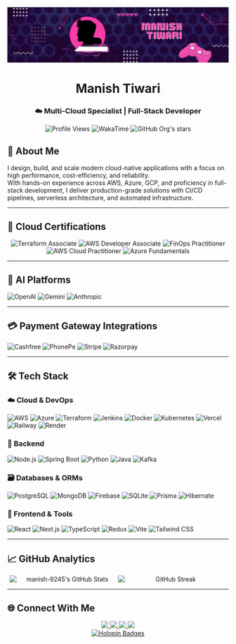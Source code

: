 <div align="center">
  <img src="MANISH TIWARI.gif" width="100%" height="50%">
  <h1>Manish Tiwari</h1>
  <h3>☁️ Multi-Cloud Specialist | Full-Stack Developer</h3>
</div>

<div align="center">
  <img src="https://hits.sh/github.com/manish-9245.svg?extraCount=5000" alt="Profile Views">
  <img src="https://wakatime.com/badge/user/8862995c-21a1-4de3-9a95-e04b050ba05e.svg" alt="WakaTime">
  <img alt="GitHub Org's stars" src="https://img.shields.io/github/stars/manish-9245?style=social">
</div>

## 🎯 About Me
I design, build, and scale modern cloud-native applications with a focus on high performance, cost-efficiency, and reliability.<br/>With hands-on experience across AWS, Azure, GCP, and proficiency in full-stack development, I deliver production-grade solutions with CI/CD pipelines, serverless architecture, and automated infrastructure.

---

## 🏅 Cloud Certifications

<div align="center">
  <img src="https://images.credly.com/size/340x340/images/ed4be915-68f8-428a-b332-40ded9084ee5/blob" width="100" alt="Terraform Associate" />
  <img src="https://images.credly.com/size/340x340/images/b9feab85-1a43-4f6c-99a5-631b88d5461b/image.png" width="100" alt="AWS Developer Associate" />
  <img src="https://images.credly.com/size/340x340/images/08a5010a-0c0a-448c-981e-c116fedd380c/image.png" width="100" alt="FinOps Practitioner" />
  <img src="https://images.credly.com/size/340x340/images/00634f82-b07f-4bbd-a6bb-53de397fc3a6/image.png" width="100" alt="AWS Cloud Practitioner" />
  <img src="https://images.credly.com/size/340x340/images/be8fcaeb-c769-4858-b567-ffaaa73ce8cf/image.png" width="100" alt="Azure Fundamentals" />
</div>

---

## 🧠 AI Platforms

![OpenAI](https://img.shields.io/badge/OpenAI-412991?logo=openai&logoColor=white)
![Gemini](https://img.shields.io/badge/Gemini-4285F4?logo=google&logoColor=white)
![Anthropic](https://img.shields.io/badge/Anthropic-000000?logo=anthropic&logoColor=white)

---

## 💳 Payment Gateway Integrations

![Cashfree](https://img.shields.io/badge/Cashfree-1DA1F2?logo=cashfree&logoColor=white)
![PhonePe](https://img.shields.io/badge/PhonePe-5C2D91?logo=phonepe&logoColor=white)
![Stripe](https://img.shields.io/badge/Stripe-008CDD?logo=stripe&logoColor=white)
![Razorpay](https://img.shields.io/badge/Razorpay-02042B?logo=razorpay&logoColor=white)

---

## 🛠️ Tech Stack

### ☁️ Cloud & DevOps

![AWS](https://img.shields.io/badge/AWS-232F3E?logo=amazonaws&logoColor=white)
![Azure](https://img.shields.io/badge/Azure-0089D6?logo=microsoftazure&logoColor=white)
![Terraform](https://img.shields.io/badge/Terraform-844FBA?logo=terraform&logoColor=white)
![Jenkins](https://img.shields.io/badge/Jenkins-D24939?logo=jenkins&logoColor=white)
![Docker](https://img.shields.io/badge/Docker-2496ED?logo=docker&logoColor=white)
![Kubernetes](https://img.shields.io/badge/Kubernetes-326CE5?logo=kubernetes&logoColor=white)
![Vercel](https://img.shields.io/badge/Vercel-000000?logo=vercel&logoColor=white)
![Railway](https://img.shields.io/badge/Railway-0B0D0E?logo=railway&logoColor=white)
![Render](https://img.shields.io/badge/Render-46E3B7?logo=render&logoColor=black)

### 🧩 Backend

![Node.js](https://img.shields.io/badge/Node.js-339933?logo=nodedotjs&logoColor=white)
![Spring Boot](https://img.shields.io/badge/Spring_Boot-6DB33F?logo=springboot&logoColor=white)
![Python](https://img.shields.io/badge/Python-3776AB?logo=python&logoColor=white)
![Java](https://img.shields.io/badge/Java-007396?logo=java&logoColor=white)
![Kafka](https://img.shields.io/badge/Kafka-231F20?logo=apachekafka&logoColor=white)

### 🗃️ Databases & ORMs

![PostgreSQL](https://img.shields.io/badge/PostgreSQL-4169E1?logo=postgresql&logoColor=white)
![MongoDB](https://img.shields.io/badge/MongoDB-47A248?logo=mongodb&logoColor=white)
![Firebase](https://img.shields.io/badge/Firebase-FFCA28?logo=firebase&logoColor=black)
![SQLite](https://img.shields.io/badge/SQLite-003B57?logo=sqlite&logoColor=white)
![Prisma](https://img.shields.io/badge/Prisma-2D3748?logo=prisma&logoColor=white)
![Hibernate](https://img.shields.io/badge/Hibernate-59666C?logo=hibernate&logoColor=white)

### 🎨 Frontend & Tools

![React](https://img.shields.io/badge/React-61DAFB?logo=react&logoColor=white)
![Next.js](https://img.shields.io/badge/Next.js-000000?logo=next.js&logoColor=white)
![TypeScript](https://img.shields.io/badge/TypeScript-3178C6?logo=typescript&logoColor=white)
![Redux](https://img.shields.io/badge/Redux-764ABC?logo=redux&logoColor=white)
![Vite](https://img.shields.io/badge/Vite-646CFF?logo=vite&logoColor=white)
![Tailwind CSS](https://img.shields.io/badge/Tailwind_CSS-06B6D4?logo=tailwindcss&logoColor=white)

---

## 📈 GitHub Analytics

<div align="center" style="display: flex; flex-wrap: wrap; justify-content: center;">
  <img src="https://github-readme-stats.vercel.app/api?username=manish-9245&theme=highcontrast&show_icons=true&hide_border=true&count_private=true" alt="manish-9245's GitHub Stats" width="49%" />
  <img src="https://nirzak-streak-stats.vercel.app?user=manish-9245&theme=highcontrast&hide_border=true" alt="GitHub Streak" width="49%" />
</div>


---

## 🌐 Connect With Me

<div align="center">
  <a href="https://www.linkedin.com/in/manishtiwari13">
    <img src="https://img.shields.io/badge/LinkedIn-0077B5?logo=linkedin&logoColor=white">
  </a>
  <a href="https://www.buildwithmanish.com">
    <img src="https://img.shields.io/badge/Portfolio-4285F4?logo=googlechrome&logoColor=white">
  </a>
  <a href="https://twitter.com/manisht_13">
    <img src="https://img.shields.io/badge/Twitter-1DA1F2?logo=twitter&logoColor=white">
  </a>
  <a href="mailto:manishdoestech@gmail.com">
    <img src="https://img.shields.io/badge/Email-D14836?logo=gmail&logoColor=white">
  </a>
</div>

<div align="center">
  <a href="https://holopin.io/@coderbabuaa">
    <img src="https://holopin.me/coderbabuaa" alt="Holopin Badges">
  </a>
</div>
